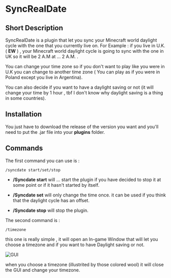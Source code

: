 # SyncRealDate

## Short Description
SyncRealDate is a plugin that let you sync your Minecraft world daylight cycle with the one that you currently live on.
For Example : if you live in U.K. ( __EW__ ) , your Minecraft world daylight cycle is going to sync with the one in UK so it will be 2 A.M at ... 2 A.M. .

You can change your time zone so if you don't want to play like you were in U.K you can change to another time zone ( You can play as if you were in Poland except you live in Argentina).

You can also decide if you want to have a daylight saving or not (it will change your time by 1 hour , tbf I don't know why daylight saving is a thing in some countries).

## Installation

You just have to download the release of the version you want and you'll need to put the .jar file into your **plugins** folder.

## Commands

The first command you can use is :

```
/syncdate start/set/stop
```

- **/Syncdate start** will ... start the plugin if you have decided to stop it at some point or if it hasn't started by itself.

- **/Syncdate set** will only change the time once. it can be used if you think that the daylight cycle has an offset.

- **/Syncdate stop** will stop the plugin. 

The second command is :

```
/timezone
```

this one is really simple , it will open an In-game Window that will let you choose a timezone and if you want to have Daylight saving or not.

![GUI](https://imgur.com/fSIQxxT.png)

when you choose a timezone (illustrited by those colored wool) it will close the GUI and change your timezone.

